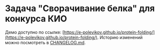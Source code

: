 # Задача "Сворачивание белка" для конкурса КИО

Демо доступно по ссылке: [https://e-polevikov.github.io/protein-folding/](https://e-polevikov.github.io/protein-folding/). Историю изменений можно посмотреть в [CHANGELOG.md](CHANGELOG.md).
